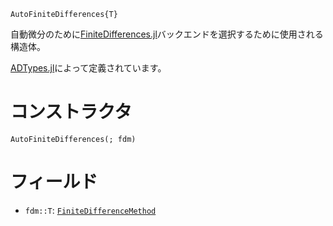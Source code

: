```
AutoFiniteDifferences{T}
```

自動微分のために[FiniteDifferences.jl](https://github.com/JuliaDiff/FiniteDifferences.jl)バックエンドを選択するために使用される構造体。

[ADTypes.jl](https://github.com/SciML/ADTypes.jl)によって定義されています。

# コンストラクタ

```
AutoFiniteDifferences(; fdm)
```

# フィールド

  * `fdm::T`: [`FiniteDifferenceMethod`](https://juliadiff.org/FiniteDifferences.jl/stable/pages/api/#FiniteDifferences.FiniteDifferenceMethod)
